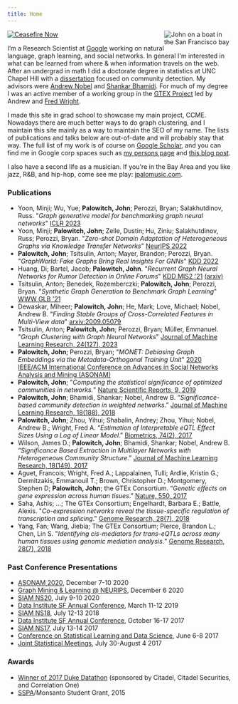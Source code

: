 ```yaml
---
title: Home
---
```


<img src="DSC_3738.JPG" style="max-width:30%;min-width:120px;float:right;" alt="John on a boat in the San Francisco bay" />

[![Ceasefire Now](https://badge.techforpalestine.org/default)](https://techforpalestine.org/learn-more)

I’m a Research Scientist at [Google](http://hooli.com/) working on natural language, graph learning, and social networks. In general I'm interested in what can be learned from where & when information travels on the web. After an undergrad in math I did a doctorate degree in statistics at UNC Chapel Hill with a [dissertation](https://cdr.lib.unc.edu/downloads/3j3333508) focused on community detection. My advisors were [Andrew Nobel](http://nobel.web.unc.edu/) and [Shankar Bhamidi](http://shankarbhamidi.web.unc.edu/). For much of my degree I was an active member of a working group in the [GTEX Project](https://commonfund.nih.gov/GTEx) led by Andrew and [Fred Wright](https://statistics.sciences.ncsu.edu/people/fawrigh2/).

I made this site in grad school to showcase my main project, CCME. Nowadays there are much better ways to do graph clustering, and I maintain this site mainly as a way to maintain the SEO of my name. The lists of publications and talks below are out-of-date and will probably stay that way. The full list of my work is of course on [Google Scholar](https://scholar.google.com/citations?user=fguoChwAAAAJ&hl=en), and you can find me in Google corp spaces such as [my persons page](https://research.google/people/john-palowitch/) and [this blog post](https://blog.research.google/2022/05/graphworld-advances-in-graph.html).

I also have a second life as a musician. If you're in the Bay Area and you like jazz, R&B, and hip-hop, come see me play: [jpalomusic.com](https://www.jpalomusic.com).

### Publications

* Yoon, Minji; Wu, Yue; __Palowitch, John__; Perozzi, Bryan; Salakhutdinov, Russ. "*Graph generative model for benchmarking graph neural networks*" [ICLR 2023](https://dl.acm.org/doi/10.5555/3618408.3620088)
* Yoon, Minji; __Palowitch, John__; Zelle, Dustin; Hu, Ziniu; Salakhutdinov, Russ; Perozzi, Bryan. "*Zero-shot Domain Adaptation of Heterogeneous Graphs via Knowledge Transfer Networks*" [NeurIPS 2022](https://proceedings.neurips.cc/paper_files/paper/2022/file/af2bb2b2280d36f8842e440b4e275152-Paper-Conference.pdf)
* __Palowitch, John__; Tsitsulin, Anton; Mayer, Brandon; Perozzi, Bryan. "*GraphWorld: Fake Graphs Bring Real Insights For GNNs*" [KDD 2022](https://dl.acm.org/doi/abs/10.1145/3534678.3539203)
* Huang, Di; Bartel, Jacob; __Palowitch, John__. "*Recurrent Graph Neural Networks for Rumor Detection in Online Forums*" [KDD MIS2 '21](http://claws.cc.gatech.edu/mis2-kdd2021) [(arxiv)](https://arxiv.org/abs/2108.03548)
* Tsitsulin, Anton; Benedek, Rozemberczki; __Palowitch, John__; Perozzi, Bryan. "*Synthetic Graph Generation to Benchmark Graph Learning*" [WWW GLB '21](https://graph-learning-benchmarks.github.io/assets/papers/GLB_Synthetic_Graph_Generation_Benchmark.pdf)
* Dewaskar, Miheer; __Palowitch, John__; He, Mark; Love, Michael; Nobel, Andrew B. "*Finding Stable Groups of Cross-Correlated Features in Multi-View data*" [arxiv:2009.05079](https://arxiv.org/pdf/2009.05079.pdf)
* Tsitsulin, Anton; __Palowitch, John__; Perozzi, Bryan; Müller, Emmanuel. "*Graph Clustering with Graph Neural Networks*" [Journal of Machine Learning Research, 24(127), 2023](https://jmlr.org/papers/v24/20-998.html)
* __Palowitch, John__; Perozzi, Bryan; "*MONET: Debiasing Graph Embeddings via the Metadata-Orthogonal Training Unit*" [2020 IEEE/ACM International Conference on Advances in Social Networks Analysis and Mining (ASONAM)](https://ieeexplore.ieee.org/abstract/document/9381348)
* __Palowitch, John__; "*Computing the statistical significance of optimized communities in networks.*" [Nature Scientific Reports, 9, 2019](https://www.nature.com/articles/s41598-019-54708-8)
* __Palowitch, John__; Bhamidi, Shankar; Nobel, Andrew B. “*Significance-based community detection in weighted networks*.” [Journal of Machine Learning Research, 18(188), 2018](http://www.jmlr.org/papers/v18/17-377.html)
* __Palowitch, John__; Zhou, Yihui; Shabalin, Andrey; Zhou, Yihui; Nobel, Andrew B.; Wright, Fred A. “*Estimation of Interpretable eQTL Effect Sizes Using a Log of Linear Model*.” [Biometrics, 74(2), 2017](https://onlinelibrary.wiley.com/doi/abs/10.1111/biom.12810)
* Wilson, James D.; __Palowitch, John__; Bhamidi, Shankar; Nobel, Andrew B. “*Significance Based Extraction in Multilayer Networks with Heterogeneous Community Structure*.” [Journal of Machine Learning Research, 18(149), 2017](http://www.jmlr.org/papers/v18/16-645.html)
* Aguet, Francois; Wright, Fred A.; Lappalainen, Tulli; Ardlie, Kristin G.; Dermitzakis, Emmanouil T.; Brown, Christopher D.; Montgomery, Stephen D; __Palowitch, John__; the GTEx Consortium. “*Genetic effects on gene expression across human tisues*.” [Nature, 550, 2017](https://www.nature.com/articles/nature24277)
* Saha, Ashis; ...; The GTEx Consortium; Engelhardt, Barbara E.; Battle, Alexis. "*Co-expression networks reveal the tissue-specific regulation of transcription and splicing*." [Genome Research, 28(7), 2018](https://genome.cshlp.org/content/early/2017/10/06/gr.216721.116.abstract)
* Yang, Fan; Wang, Jiebia; The GTEx Consortium; Pierce, Brandon L.; Chen, Lin S. "*Identifying cis-mediators for trans-eQTLs across many human tissues using genomic mediation analysis.*" [Genome Research, 28(7), 2018](https://genome.cshlp.org/content/27/11/1859)

### Past Conference Presentations
* [ASONAM 2020](http://asonam.cpsc.ucalgary.ca/2020/), December 7-10 2020
* [Graph Mining & Learning @ NEURIPS](https://gm-neurips-2020.github.io/), December 6 2020
* [SIAM NS20](https://www.siam.org/conferences/cm/conference/ns20), July 9-10 2020
* [Data Institute SF Annual Conference](http://www.sfdatainstitute.org/conference.html), March 11-12 2019
* [SIAM NS18](https://www.siam.org/meetings/ns18/), July 12-13 2018
* [Data Institute SF Annual Conference](http://www.sfdatainstitute.org/conference.html), October 16-17 2017
* [SIAM NS17](http://www.siam.org/meetings/ns17/), July 13-14 2017
* [Conference on Statistical Learning and Data Science](http://www.unc.edu/~yfliu/sldm2016/index.html), June 6-8 2017
* [Joint Statistical Meetings](https://www.amstat.org/meetings/jsm/2016/), July 30-August 4 2017

### Awards

* [Winner of 2017 Duke Datathon](http://www.dailytarheel.com/article/2017/04/unc-team-wins-20000-and-a-chance-at-a-job-from-datathon) (sponsored by Citadel, Citadel Securities, and Correlation One)
* [SSPA](http://community.amstat.org/sspa/home)/Monsanto Student Grant, 2015
